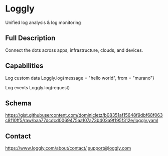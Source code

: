 # Loggly

Unified log analysis & log monitoring

## Full Description

Connect the dots across apps, infrastructure, clouds, and devices.

## Capabilities

Log custom data
Loggly.log{message = "hello world", from = "murano"}

Log events
Loggly.log(request)


## Schema

https://gist.githubusercontent.com/dominicletz/b08351af15648f9dbf68f063c8f10ff5/raw/baa77dcdcd0069475aa107a73b403a9f195f312e/loggly.yaml

## Contact

https://www.loggly.com/about/contact/
support@loggly.com